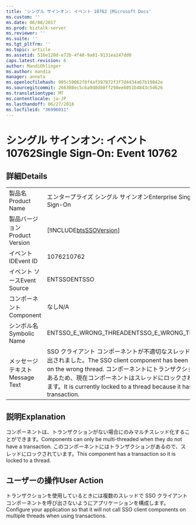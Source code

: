 ```yaml
---
title: 'シングル サインオン: イベント 10762 |Microsoft Docs'
ms.custom: ''
ms.date: 06/08/2017
ms.prod: biztalk-server
ms.reviewer: ''
ms.suite: ''
ms.tgt_pltfrm: ''
ms.topic: article
ms.assetid: 516e120d-e72b-4f40-9a81-9131ea247dd0
caps.latest.revision: 6
author: MandiOhlinger
ms.author: mandia
manager: anneta
ms.openlocfilehash: 905c59062f8f4af397872f3f7d4434a67b19842e
ms.sourcegitcommit: 266308ec5c6a9d8d80ff298ee6051b4843c5d626
ms.translationtype: MT
ms.contentlocale: ja-JP
ms.lasthandoff: 06/27/2018
ms.locfileid: "36996011"
---
```

# <a name="single-sign-on-event-10762"></a><span data-ttu-id="a79d5-102">シングル サインオン: イベント 10762</span><span class="sxs-lookup"><span data-stu-id="a79d5-102">Single Sign-On: Event 10762</span></span>
## <a name="details"></a><span data-ttu-id="a79d5-103">詳細</span><span class="sxs-lookup"><span data-stu-id="a79d5-103">Details</span></span>  
  
|                 |                                                                                                                                |
|-----------------|--------------------------------------------------------------------------------------------------------------------------------|
|  <span data-ttu-id="a79d5-104">製品名</span><span class="sxs-lookup"><span data-stu-id="a79d5-104">Product Name</span></span>   |                                                   <span data-ttu-id="a79d5-105">エンタープライズ シングル サインオン</span><span class="sxs-lookup"><span data-stu-id="a79d5-105">Enterprise Single Sign-On</span></span>                                                    |
| <span data-ttu-id="a79d5-106">製品バージョン</span><span class="sxs-lookup"><span data-stu-id="a79d5-106">Product Version</span></span> |                                   [!INCLUDE[btsSSOVersion](../includes/btsssoversion-md.md)]                                   |
|    <span data-ttu-id="a79d5-107">イベント ID</span><span class="sxs-lookup"><span data-stu-id="a79d5-107">Event ID</span></span>     |                                                             <span data-ttu-id="a79d5-108">10762</span><span class="sxs-lookup"><span data-stu-id="a79d5-108">10762</span></span>                                                              |
|  <span data-ttu-id="a79d5-109">イベント ソース</span><span class="sxs-lookup"><span data-stu-id="a79d5-109">Event Source</span></span>   |                                                             <span data-ttu-id="a79d5-110">ENTSSO</span><span class="sxs-lookup"><span data-stu-id="a79d5-110">ENTSSO</span></span>                                                             |
|    <span data-ttu-id="a79d5-111">コンポーネント</span><span class="sxs-lookup"><span data-stu-id="a79d5-111">Component</span></span>    |                                                              <span data-ttu-id="a79d5-112">なし</span><span class="sxs-lookup"><span data-stu-id="a79d5-112">N/A</span></span>                                                               |
|  <span data-ttu-id="a79d5-113">シンボル名</span><span class="sxs-lookup"><span data-stu-id="a79d5-113">Symbolic Name</span></span>  |                                                     <span data-ttu-id="a79d5-114">ENTSSO_E_WRONG_THREAD</span><span class="sxs-lookup"><span data-stu-id="a79d5-114">ENTSSO_E_WRONG_THREAD</span></span>                                                      |
|  <span data-ttu-id="a79d5-115">メッセージ テキスト</span><span class="sxs-lookup"><span data-stu-id="a79d5-115">Message Text</span></span>   | <span data-ttu-id="a79d5-116">SSO クライアント コンポーネントが不適切なスレッドで呼び出されました。</span><span class="sxs-lookup"><span data-stu-id="a79d5-116">The SSO client component has been called on the wrong thread.</span></span> <span data-ttu-id="a79d5-117">コンポーネントにトランザクションがあるため、現在コンポーネントはスレッドにロックされています。</span><span class="sxs-lookup"><span data-stu-id="a79d5-117">It is currently locked to a thread because it has a transaction.</span></span> |
  
## <a name="explanation"></a><span data-ttu-id="a79d5-118">説明</span><span class="sxs-lookup"><span data-stu-id="a79d5-118">Explanation</span></span>  
 <span data-ttu-id="a79d5-119">コンポーネントは、トランザクションがない場合にのみマルチスレッド化することができます。</span><span class="sxs-lookup"><span data-stu-id="a79d5-119">Components can only be multi-threaded when they do not have a transaction.</span></span> <span data-ttu-id="a79d5-120">このコンポーネントにはトランザクションがあるので、スレッドにロックされています。</span><span class="sxs-lookup"><span data-stu-id="a79d5-120">This component has a transaction so it is locked to a thread.</span></span>  
  
## <a name="user-action"></a><span data-ttu-id="a79d5-121">ユーザーの操作</span><span class="sxs-lookup"><span data-stu-id="a79d5-121">User Action</span></span>  
 <span data-ttu-id="a79d5-122">トランザクションを使用しているときには複数のスレッドで SSO クライアント コンポーネントを呼び出さないようにアプリケーションを構成します。</span><span class="sxs-lookup"><span data-stu-id="a79d5-122">Configure your application so that it will not call SSO client components on multiple threads when using transactions.</span></span>